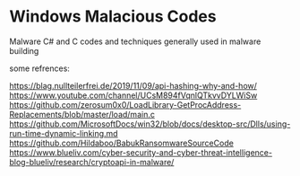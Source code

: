 # Windows Malacious Codes
Malware C# and C codes and techniques generally used in malware building


some refrences:

https://blag.nullteilerfrei.de/2019/11/09/api-hashing-why-and-how/<br>
https://www.youtube.com/channel/UCsM894fVqnlQTkvvDYLWiSw<br>
https://github.com/zerosum0x0/LoadLibrary-GetProcAddress-Replacements/blob/master/load/main.c<br>
https://github.com/MicrosoftDocs/win32/blob/docs/desktop-src/Dlls/using-run-time-dynamic-linking.md<br>
https://github.com/Hildaboo/BabukRansomwareSourceCode
https://www.blueliv.com/cyber-security-and-cyber-threat-intelligence-blog-blueliv/research/cryptoapi-in-malware/
